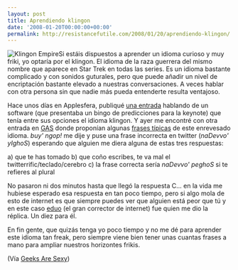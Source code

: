 ```yaml
---
layout: post
title: Aprendiendo klingon
date: '2008-01-20T00:00:00+00:00'
permalink: http://resistancefutile.com/2008/01/20/aprendiendo-klingon/
---
```

<img src='http://resistancefutile.com/wp-content/zz060d5408.png' alt='Klingon Empire' class="derecha" />Si estáis dispuestos a aprender un idioma curioso y muy friki, yo optaría por el klingon. El idioma de la raza guerrera del mismo nombre que aparece en Star Trek en todas las series. Es un idioma bastante complicado y con sonidos guturales, pero que puede añadir un nivel de encriptación bastante elevado a nuestras conversaciones. A veces hablar con otra persona sin que nadie más pueda entenderte resulta ventajoso.

Hace unos días en Applesfera, publiqué <a href="http://www.applesfera.com/2008/01/14-la-keynotebingo-especial-mwsf-08-viene-en-klingon-qapla">una entrada</a> hablando de un software (que presentaba un bingo de predicciones para la keynote) que tenía entre sus opciones el idioma klingon. Y ayer me encontré con otra entrada en <a href="http://www.geeksaresexy.net/2008/01/18/klingon-for-federation-dummies/">GAS</a> donde proponían algunas <a href="http://www.kli.org/tlh/phrases.html">frases típicas</a> de este enrevesado idioma. <em>buy' ngop!</em> me dije y puse una frase incorrecta en twitter (<em>naDevvo' yIghoS</em>) esperando que alguien me diera alguna de estas tres respuestas:

a) que te has tomado
b) que coño escribes, te va mal el twitterrific/teclado/cerebro
c) la frase correcta sería <em>naDevvo' peghoS</em> si te refieres al plural

No pasaron ni dos minutos hasta que llegó la respuesta C... en la vida me hubiese esperado esa respuesta en tan poco tiempo, pero si algo mola de esto de internet es que siempre puedes ver que alguien está peor que tú y en este caso <a href="http://eduo.info/">eduo</a> (el gran corrector de internet) fue quien me dio la réplica. Un diez para él.

En fin gente, que quizás tenga yo poco tiempo y no me dé para aprender este idioma tan freak, pero siempre viene bien tener unas cuantas frases a mano para ampliar nuestros horizontes frikis.

(Vía <a href="http://www.geeksaresexy.net/2008/01/18/klingon-for-federation-dummies/">Geeks Are Sexy</a>)
